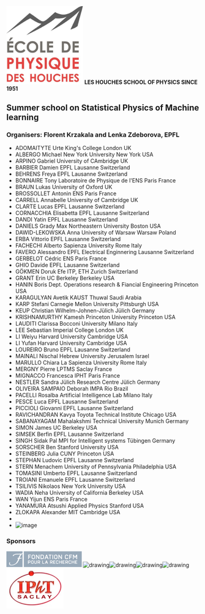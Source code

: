 <img src="img/logo Ecole_ptt format.jpg" alt="drawing" width="200"/> **LES HOUCHES SCHOOL OF PHYSICS
SINCE 1951**

## Summer school on Statistical Physics of Machine learning

### **Organisers:** Florent Krzakala and Lenka Zdeborova, EPFL

* ADOMAITYTE	Urte	King's College	London	UK
* ALBERGO	Michael	New York University	New York	USA
* ARPINO	Gabriel	University of CAmbridge	  	UK
* BARBIER	Damien	EPFL	Lausanne	Switzerland
* BEHRENS	Freya	EPFL	Lausanne	Switzerland
* BONNAIRE	Tony	Laboratoire de Physique de l'ENS	Paris	France
* BRAUN	Lukas	University of Oxford		UK
* BROSSOLLET	Antonin	ENS	Paris	France
* CARRELL	Annabelle	University of Cambridge		UK
* CLARTE	Lucas	EPFL	Lausanne	Switzerland
* CORNACCHIA	Elisabetta	EPFL	Lausanne	Switzerland
* DANDI	Yatin	EPFL	Lausanne	Switzerland
* DANIELS	Grady Max	Northeastern University	Boston	USA
* DAWID-LEKOWSKA	Anna	University of Warsaw	Warsaw	Poland
* ERBA	Vittorio	EPFL	Lausanne	Switzerland
* FACHECHI	Alberto	Sapienza University	Rome	Italy
* FAVERO	Alessandro	EPFL Electrical Enginnering	Lausanne	Switzerland
* GERBELOT	Cédric	ENS	Paris	France
* GHIO	Davide	EPFL	Lausanne	Switzerland
* GÖKMEN	Doruk Efe	ITP, ETH	Zurich	Switzerland
* GRANT	Erin	UC Berkeley	Berkeley	USA
* HANIN	Boris	Dept. Operations research & Fiancial Engineering	Princeton	USA
* KARAGULYAN	Avetik	KAUST	Thuwal	Saudi Arabia
* KARP	Stefani	Carnegie Mellon University	Pittsburgh	USA
* KEUP	Christian	Wilhelm-Johnen-Jülich	Jülich	Germany
* KRISHNAMURTHY	Kamesh	Princeton University	Princeton	USA
* LAUDITI	Clarissa	Bocconi University	Milano	Italy
* LEE	Sebastian	Imperial College	London	UK
* LI	Weiyu	Harvard University	Cambridge	USA
* LI 	Yufan	Harvard University	Cambridge	USA
* LOUREIRO	Bruno	EPFL	Lausanne	Switzerland
* MAINALI	Nischal	Hebrew University	Jerusalem	Israel
* MARULLO	Chiara	La Sapienza University	Rome	Italy
* MERGNY	Pierre	LPTMS	Saclay	France
* MIGNACCO	Francesca	IPHT	Paris	France
* NESTLER	Sandra	Jülich Research Centre	Jülich	Germany
* OLIVEIRA SAMPAIO	Deborah	IMPA	Rio	Brazil
* PACELLI	Rosalba	Artificial Intelligence Lab	Milano	Italy
* PESCE	Luca	EPFL	Lausanne	Switzerland
* PICCIOLI	Giovanni	EPFL	Lausanne	Switzerland
* RAVICHANDRAN	Kavya	Toyota Technical Institute	Chicago	USA
* SABANAYAGAM	Mahalakshmi	Technical University	Munich	Germany
* SIMON	James	UC Berkeley		USA
* SIMSEK	Berfin	EPFL	Lausanne	Switzerland
* SINGH	Sidak Pal	MPI for Intelligent systems	Tübingen	Germany
* SORSCHER	Ben	Stanford University		USA
* STEINBERG	Julia	CUNY	Princeton	USA
* STEPHAN	Ludovic	EPFL	Lausanne	Switzerland
* STERN	Menachem	University of Pennsylvania	Philadelphia	USA
* TOMASINI	Umberto	EPFL	Lausanne	Switzerland
* TROIANI	Emanuele	EPFL	Lausanne	Switzerland
* TSILIVIS	Nikolaos	New York University		USA
* WADIA	Neha	University of California	Berkeley	USA
* WAN	Yijun	ENS	Paris	France
* YANAMURA	Atsushi	Applied Physics	Stanford	USA
* ZLOKAPA	Alexander	MIT	Cambridge	USA
* 
* <img width="535" alt="image" src="https://user-images.githubusercontent.com/1806054/172792514-604f85dc-1339-4571-9b4b-7fcf066585a0.png">


 

### Sponsors
<img src="img/logo_CFM.jpg" alt="drawing" width="200"/><img src="https://www.myscience.ch/var/myscience/image/logo/snf_banner_fr.svg" alt="drawing" width="200"/><img src="https://upload.wikimedia.org/wikipedia/en/e/e9/European_Research_Council_logo.svg" alt="drawing" width="100"/><img src="https://anr.fr/typo3conf/ext/anr_skin/Resources/Public/assets/img/anr-logo-2021.png" alt="drawing" width="150"/><img src="https://upload.wikimedia.org/wikipedia/commons/f/f4/Logo_EPFL.svg" alt="drawing" width="150"/>
<img src="img/IPHT.jpg" alt="drawing" width="150"/>


